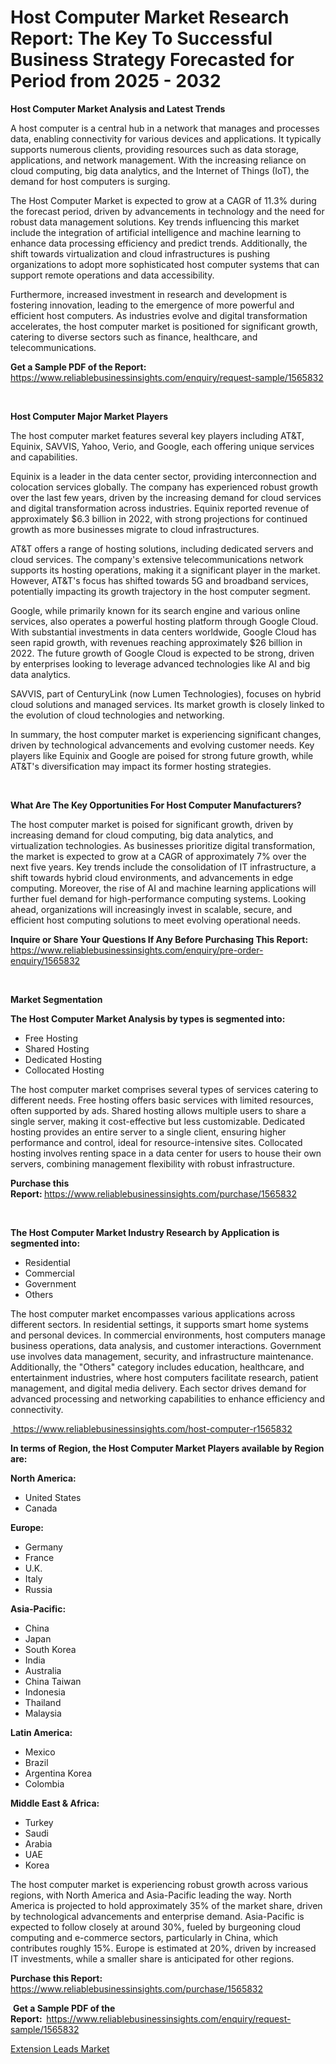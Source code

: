 <p><h1>Host Computer Market Research Report: The Key To Successful Business Strategy Forecasted for Period from 2025 - 2032</h1></p><p><strong>Host Computer Market Analysis and Latest Trends</strong></p>
<p><p>A host computer is a central hub in a network that manages and processes data, enabling connectivity for various devices and applications. It typically supports numerous clients, providing resources such as data storage, applications, and network management. With the increasing reliance on cloud computing, big data analytics, and the Internet of Things (IoT), the demand for host computers is surging.</p><p>The Host Computer Market is expected to grow at a CAGR of 11.3% during the forecast period, driven by advancements in technology and the need for robust data management solutions. Key trends influencing this market include the integration of artificial intelligence and machine learning to enhance data processing efficiency and predict trends. Additionally, the shift towards virtualization and cloud infrastructures is pushing organizations to adopt more sophisticated host computer systems that can support remote operations and data accessibility.</p><p>Furthermore, increased investment in research and development is fostering innovation, leading to the emergence of more powerful and efficient host computers. As industries evolve and digital transformation accelerates, the host computer market is positioned for significant growth, catering to diverse sectors such as finance, healthcare, and telecommunications.</p></p>
<p><strong>Get a Sample PDF of the Report:&nbsp;</strong> <a href="https://www.reliablebusinessinsights.com/enquiry/request-sample/1565832?utm_campaign=2380&utm_medium=2&utm_source=Github&utm_content=ia&utm_term=10022025&utm_id=host-computer">https://www.reliablebusinessinsights.com/enquiry/request-sample/1565832</a></p>
<p>&nbsp;</p>
<p><strong>Host Computer Major Market Players</strong></p>
<p><p>The host computer market features several key players including AT&T, Equinix, SAVVIS, Yahoo, Verio, and Google, each offering unique services and capabilities.</p><p>Equinix is a leader in the data center sector, providing interconnection and colocation services globally. The company has experienced robust growth over the last few years, driven by the increasing demand for cloud services and digital transformation across industries. Equinix reported revenue of approximately $6.3 billion in 2022, with strong projections for continued growth as more businesses migrate to cloud infrastructures.</p><p>AT&T offers a range of hosting solutions, including dedicated servers and cloud services. The company's extensive telecommunications network supports its hosting operations, making it a significant player in the market. However, AT&T's focus has shifted towards 5G and broadband services, potentially impacting its growth trajectory in the host computer segment.</p><p>Google, while primarily known for its search engine and various online services, also operates a powerful hosting platform through Google Cloud. With substantial investments in data centers worldwide, Google Cloud has seen rapid growth, with revenues reaching approximately $26 billion in 2022. The future growth of Google Cloud is expected to be strong, driven by enterprises looking to leverage advanced technologies like AI and big data analytics.</p><p>SAVVIS, part of CenturyLink (now Lumen Technologies), focuses on hybrid cloud solutions and managed services. Its market growth is closely linked to the evolution of cloud technologies and networking.</p><p>In summary, the host computer market is experiencing significant changes, driven by technological advancements and evolving customer needs. Key players like Equinix and Google are poised for strong future growth, while AT&T's diversification may impact its former hosting strategies.</p></p>
<p>&nbsp;</p>
<p><strong>What Are The Key Opportunities For Host Computer Manufacturers?</strong></p>
<p><p>The host computer market is poised for significant growth, driven by increasing demand for cloud computing, big data analytics, and virtualization technologies. As businesses prioritize digital transformation, the market is expected to grow at a CAGR of approximately 7% over the next five years. Key trends include the consolidation of IT infrastructure, a shift towards hybrid cloud environments, and advancements in edge computing. Moreover, the rise of AI and machine learning applications will further fuel demand for high-performance computing systems. Looking ahead, organizations will increasingly invest in scalable, secure, and efficient host computing solutions to meet evolving operational needs.</p></p>
<p><strong>Inquire or Share Your Questions If Any Before Purchasing This Report:</strong> <a href="https://www.reliablebusinessinsights.com/enquiry/pre-order-enquiry/1565832?utm_campaign=2380&utm_medium=2&utm_source=Github&utm_content=ia&utm_term=10022025&utm_id=host-computer">https://www.reliablebusinessinsights.com/enquiry/pre-order-enquiry/1565832</a></p>
<p>&nbsp;</p>
<p><strong>Market Segmentation</strong></p>
<p><strong>The Host Computer Market Analysis by types is segmented into:</strong></p>
<p><ul><li>Free Hosting</li><li>Shared Hosting</li><li>Dedicated Hosting</li><li>Collocated Hosting</li></ul></p>
<p><p>The host computer market comprises several types of services catering to different needs. Free hosting offers basic services with limited resources, often supported by ads. Shared hosting allows multiple users to share a single server, making it cost-effective but less customizable. Dedicated hosting provides an entire server to a single client, ensuring higher performance and control, ideal for resource-intensive sites. Collocated hosting involves renting space in a data center for users to house their own servers, combining management flexibility with robust infrastructure.</p></p>
<p><strong>Purchase this Report:&nbsp;</strong><a href="https://www.reliablebusinessinsights.com/purchase/1565832?utm_campaign=2380&utm_medium=2&utm_source=Github&utm_content=ia&utm_term=10022025&utm_id=host-computer">https://www.reliablebusinessinsights.com/purchase/1565832</a></p>
<p>&nbsp;</p>
<p><strong>The Host Computer Market Industry Research by Application is segmented into:</strong></p>
<p><ul><li>Residential</li><li>Commercial</li><li>Government</li><li>Others</li></ul></p>
<p><p>The host computer market encompasses various applications across different sectors. In residential settings, it supports smart home systems and personal devices. In commercial environments, host computers manage business operations, data analysis, and customer interactions. Government use involves data management, security, and infrastructure maintenance. Additionally, the "Others" category includes education, healthcare, and entertainment industries, where host computers facilitate research, patient management, and digital media delivery. Each sector drives demand for advanced processing and networking capabilities to enhance efficiency and connectivity.</p></p>
<p><a href="https://www.reliablebusinessinsights.com/host-computer-r1565832?utm_campaign=2380&utm_medium=2&utm_source=Github&utm_content=ia&utm_term=10022025&utm_id=host-computer">&nbsp;https://www.reliablebusinessinsights.com/host-computer-r1565832</a></p>
<p><strong>In terms of Region, the Host Computer Market Players available by Region are:</strong></p>
<p>
    <p> <strong> North America: </strong>
        <ul>
            <li>United States</li>
            <li>Canada</li>
        </ul>
        </p> 
    <p> <strong> Europe: </strong>
        <ul>
            <li>Germany</li>
            <li>France</li>
            <li>U.K.</li>
            <li>Italy</li>
            <li>Russia</li>
        </ul>
        </p> 
    <p> <strong> Asia-Pacific: </strong>
        <ul>
            <li>China</li>
            <li>Japan</li>
            <li>South Korea</li>
            <li>India</li>
            <li>Australia</li>
            <li>China Taiwan</li>
            <li>Indonesia</li>
            <li>Thailand</li>
            <li>Malaysia</li>
        </ul>
        </p> 
    <p> <strong> Latin America: </strong>
        <ul>
            <li>Mexico</li>
            <li>Brazil</li>
            <li>Argentina Korea</li>
            <li>Colombia</li>
        </ul>
        </p> 
    <p> <strong> Middle East & Africa: </strong>
        <ul>
            <li>Turkey</li>
            <li>Saudi</li>
            <li>Arabia</li>
            <li>UAE</li>
            <li>Korea</li>
        </ul>
    </p>
    </p>
<p><p>The host computer market is experiencing robust growth across various regions, with North America and Asia-Pacific leading the way. North America is projected to hold approximately 35% of the market share, driven by technological advancements and enterprise demand. Asia-Pacific is expected to follow closely at around 30%, fueled by burgeoning cloud computing and e-commerce sectors, particularly in China, which contributes roughly 15%. Europe is estimated at 20%, driven by increased IT investments, while a smaller share is anticipated for other regions.</p></p>
<p><strong>Purchase this Report: </strong><a href="https://www.reliablebusinessinsights.com/purchase/1565832?utm_campaign=2380&utm_medium=2&utm_source=Github&utm_content=ia&utm_term=10022025&utm_id=host-computer">https://www.reliablebusinessinsights.com/purchase/1565832</a></p>
<p>&nbsp;<strong>Get a Sample PDF of the Report:&nbsp;&nbsp;</strong><a href="https://www.reliablebusinessinsights.com/enquiry/request-sample/1565832?utm_campaign=2380&utm_medium=2&utm_source=Github&utm_content=ia&utm_term=10022025&utm_id=host-computer">https://www.reliablebusinessinsights.com/enquiry/request-sample/1565832</a></p>
<p><strong></strong></p>
<p><p><a href="https://github.com/dolorespeddico90/Market-Research-Report-List-1/blob/main/extension-leads-market.md?utm_campaign=2380&utm_medium=2&utm_source=Github&utm_content=ia&utm_term=10022025&utm_id=host-computer">Extension Leads Market</a></p></p>